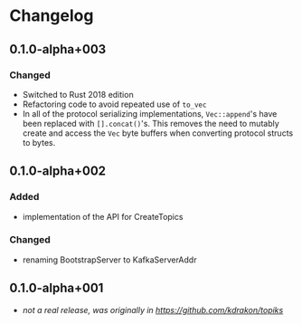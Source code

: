 # Changelog

## 0.1.0-alpha+003
### Changed
- Switched to Rust 2018 edition
- Refactoring code to avoid repeated use of `to_vec`
- In all of the protocol serializing implementations, `Vec::append`'s have been replaced with `[].concat()`'s. This removes the need to mutably create and access the `Vec` byte buffers when converting protocol structs to bytes.

## 0.1.0-alpha+002
### Added
- implementation of the API for CreateTopics
### Changed
- renaming BootstrapServer to KafkaServerAddr

## 0.1.0-alpha+001
- _not a real release, was originally in https://github.com/kdrakon/topiks_